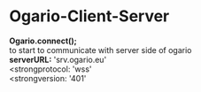 # Ogario-Client-Server
<strong>Ogario.connect();</strong><br>
to start to communicate with server side of ogario<br>
<strong>serverURL:</strong> 'srv.ogario.eu'<br>
<strongprotocol:</strong> 'wss'<br>
<strongversion:</strong> '401'
